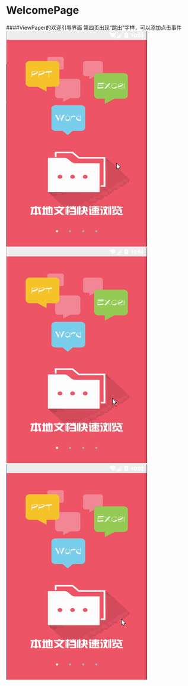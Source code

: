 # WelcomePage
####ViewPaper的欢迎引导界面
第四页出现“跳出”字样，可以添加点击事件
![](https://github.com/JoeyCurry/WelcomePage/raw/master/pic/1.gif)   <br>
![](https://github.com/JoeyCurry/WelcomePage/raw/master/pic/2.gif)   <br>
![](https://github.com/JoeyCurry/WelcomePage/raw/master/pic/3.gif)   <br>
